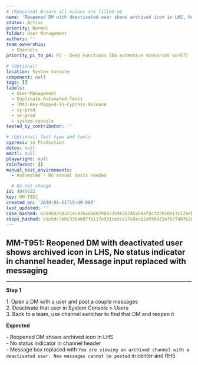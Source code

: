 ```yaml
---
# (Required) Ensure all values are filled up
name: 'Reopened DM with deactivated user shows archived icon in LHS, No status indicator in channel header, Message input replaced with messaging'
status: Active
priority: Normal
folder: User Management
authors: ''
team_ownership:
  - Channels
priority_p1_to_p4: P3 - Deep Functions (Do extensive scenarios work?)

# (Optional)
location: System Console
component: null
tags: []
labels:
  - User-Management
  - Duplicate-Automated-Tests
  - TM4J-Key-Mapped-In-Cypress-Release
  - cy-prod
  - se-prod
  - system-console
tested_by_contributor: ''

# (Optional) Test type and tools
cypress: in Production
detox: null
mmctl: null
playwright: null
rainforest: []
manual_test_environments:
  - Automated - No manual tests needed

  # Do not change
id: 4049523
key: MM-T951
created_on: '2020-01-21T15:49:00Z'
last_updated: ''
case_hashed: a284502003214cd26ad86629042359b70745a59af8cf42b50017c12a8b01c8c437780c4b78cad3b136f89af609079f38
steps_hashed: e1e5dc7e6c33b40d7fb117e931ce2ce17e8ecb2a556432af97f407b2bcfcf83a94ab6f4fa396a92480265d1a50bb9189
---
```


<!-- (Auto-generated) Based on frontmatter's "key" and "name" -->

## MM-T951: Reopened DM with deactivated user shows archived icon in LHS, No status indicator in channel header, Message input replaced with messaging

---

**Step 1**

1\. Open a DM with a user and post a couple messages\
2\. Deactivate that user in System Console > Users\
3\. Back to a team, use channel switcher to find that DM and reopen it

**Expected**

\- Reopened DM shows archived icon in LHS\
\- No status indicator in channel header\
\- Message box replaced with `You are viewing an archived channel with a deactivated user. New messages cannot be posted` in center and RHS
